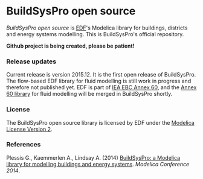 # BuildSysPro open source
*BuildSysPro open source* is [EDF](http://researchers.edf.com/edf-researchers-209799.html)'s Modelica library for buildings, districts and energy systems modelling. This is BuildSysPro's official repository.

**Github project is being created, please be patient!**

### Release updates
Current release is version 2015.12. It is the first open release of BuildSysPro. The flow-based EDF library for fluid modelling is still work in progress and therefore not published yet.
EDF is part of [IEA EBC Annex 60](http://www.iea-annex60.org/), and the [Annex 60 library](https://github.com/iea-annex60/modelica-annex60) for fluid modelling will be merged in BuildSysPro shortly.

### License
The BuildSysPro open source library is licensed by EDF under the [Modelica License Version 2](https://www.modelica.org/licenses/ModelicaLicense2).

### References
Plessis G., Kaemmerlen A., Lindsay A. (2014) [BuildSysPro: a Modelica library for modelling buildings and energy systems](https://www.modelica.org/events/modelica2014/proceedings/html/submissions/ECP140961161_PlessisKaemmerlenLindsay.pdf). *Modelica Conference 2014*.
